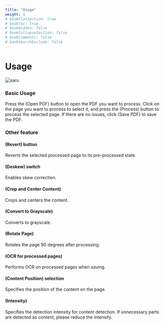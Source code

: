 ```yaml
---
title: "Usage"
weight: 1
# bookFlatSection: true
# bookToc: true
# bookHidden: false
# bookCollapseSection: false
# bookComments: false
# bookSearchExclude: false
---
```


# Usage

![saru](/teruteku-site/images/sc_01.png)

### **Basic Usage**

Press the (Open PDF) button to open the PDF you want to process. Click on the page you want to process to select it, and press the (Process) button to process the selected page. If there are no issues, click (Save PDF) to save the PDF.

### **Other feature**

#### (Revert) button

Reverts the selected processed page to its pre-processed state.

#### (Deskew) switch

Enables skew correction.

#### (Crop and Center Content)

Crops and centers the content.

#### (Convert to Grayscale)

Converts to grayscale.

#### (Rotate Page)

Rotates the page 90 degrees after processing.

#### (OCR for processed pages)

Performs OCR on processed pages when saving.

#### (Content Position) selection

Specifies the position of the content on the page.

#### (Intensity)

Specifies the detection intensity for content detection. If unnecessary parts are detected as content, please reduce the intensity.